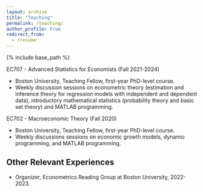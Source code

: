 ```yaml
---
layout: archive
title: "Teaching"
permalink: /teaching/
author_profile: true
redirect_from:
  - /resume
---
```


{% include base_path %}

EC707 - Advanced Statistics for Economists (Fall 2021-2024)
 * Boston University, Teaching Fellow, first-year PhD-level course. 
 * Weekly discussion sessions on econometric theory (estimation and inference theory for regression models with independent and dependent data), introductory mathematical statistics (probability theory and basic set theory) and MATLAB programming.

EC702 - Macroeconomic Theory (Fall 2020)
 * Boston University, Teaching Fellow, first-year PhD-level course.
 * Weekly discussions sessions on economic growth models, dynamic programming, and MATLAB programming.

## Other Relevant Experiences
 * Organizer, Econometrics Reading Group at Boston University, 2022-2023.
